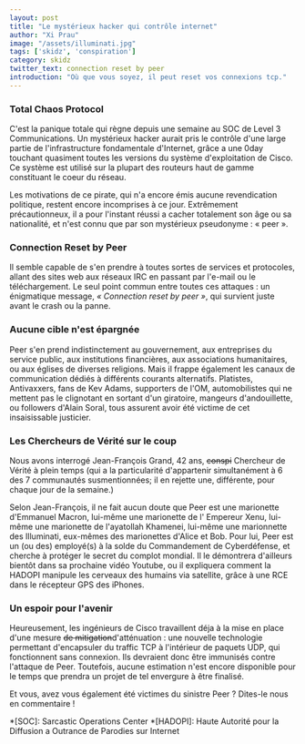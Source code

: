 ```yaml
---
layout: post
title: "Le mystérieux hacker qui contrôle internet"
author: "Xi Prau"
image: "/assets/illuminati.jpg"
tags: ['skidz', 'conspiration']
category: skidz
twitter_text: connection reset by peer
introduction: "Où que vous soyez, il peut reset vos connexions tcp."
---
```


### Total Chaos Protocol

C'est la panique totale qui règne depuis une semaine au SOC de
Level 3 Communications. Un mystérieux hacker aurait pris le
contrôle d'une large partie de l'infrastructure fondamentale
d'Internet, grâce a une 0day touchant quasiment toutes les versions
du système d'exploitation de Cisco. Ce système est utilisé
sur la plupart des routeurs haut de gamme constituant le coeur
du réseau.

Les motivations de ce pirate, qui n'a encore émis aucune revendication
politique, restent encore incomprises à ce jour. Extrêmement
précautionneux, il a pour l'instant réussi a cacher totalement
son âge ou sa nationalité, et n'est connu que par son mystérieux
pseudonyme : « peer ».

### Connection Reset by Peer

Il semble capable de s'en prendre à toutes sortes de services
et protocoles, allant des sites web aux réseaux IRC en passant
par l'e-mail ou le téléchargement. Le seul point commun entre
toutes ces attaques : un énigmatique message, *« Connection reset
by peer »*, qui survient juste avant le crash ou la panne.

### Aucune cible n'est épargnée

Peer s'en prend indistinctement au gouvernement, aux 
entreprises du service public, aux institutions financières,
aux associations humanitaires, ou aux églises de diverses religions.
Mais il frappe également les canaux de communication dédiés à différents
courants alternatifs. Platistes, Antivaxxers, fans de Kev Adams,
supporters de l'OM, automobilistes qui ne mettent pas le clignotant
en sortant d'un giratoire, mangeurs d'andouillette, ou followers
d'Alain Soral, tous assurent avoir été victime de cet insaisissable
justicier.

### Les Chercheurs de Vérité sur le coup

Nous avons interrogé Jean-François Grand, 42 ans, ~~conspi~~
Chercheur de Vérité à plein temps (qui a la particularité d'appartenir
simultanément à 6 des 7 communautés susmentionnées; il en
rejette une, différente, pour chaque jour de la semaine.)

Selon Jean-François, il ne fait aucun doute que Peer est une
marionette d'Emmanuel Macron, lui-même une marionette de l'
Empereur Xenu, lui-même une marionette de l'ayatollah Khamenei,
lui-même une marionnette des Illuminati, eux-mêmes des
marionettes d'Alice et Bob.
Pour lui, Peer est un (ou des) employé(s) à la solde du
Commandement de Cyberdéfense, et cherche à protéger le
secret du complot mondial. Il le démontrera d'ailleurs bientôt
dans sa prochaine vidéo Youtube, ou il expliquera comment
la HADOPI manipule les cerveaux des humains via satellite,
grâce à une RCE dans le récepteur GPS des iPhones.

### Un espoir pour l'avenir

Heureusement, les ingénieurs de Cisco travaillent déja à
la mise en place d'une mesure ~~de mitigation~~d'atténuation :
une nouvelle technologie permettant d'encapsuler du traffic TCP à
l'intérieur de paquets UDP, qui fonctionnent sans connexion.
Ils devraient donc être immunisés contre l'attaque de Peer.
Toutefois, aucune estimation n'est encore disponible pour
le temps que prendra un projet de tel envergure à être finalisé.

Et vous, avez vous également été victimes du sinistre Peer ?
Dites-le nous en commentaire !


*[SOC]: Sarcastic Operations Center
*[HADOPI]: Haute Autorité pour la Diffusion a Outrance de Parodies sur Internet
